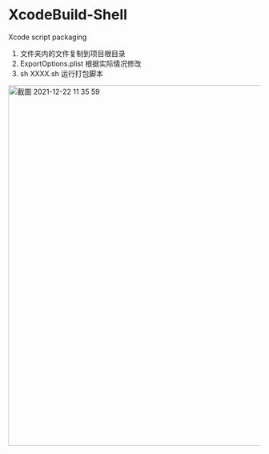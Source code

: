 # XcodeBuild-Shell

Xcode script packaging

1. 文件夹内的文件复制到项目根目录
2. ExportOptions.plist 根据实际情况修改
3. sh XXXX.sh 运行打包脚本

<img width="719" alt="截圖 2021-12-22 11 35 59" src="https://user-images.githubusercontent.com/16950333/180724798-06b1bdc2-da63-4073-9665-3b9d3da3e43b.png">
